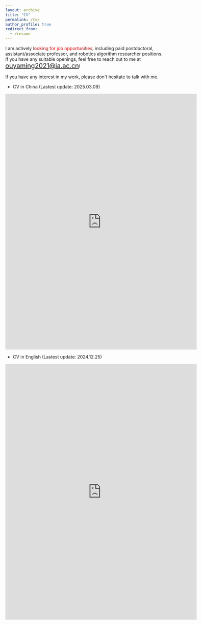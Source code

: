 ```yaml
---
layout: archive
title: "CV"
permalink: /cv/
author_profile: true
redirect_from:
  - /resume
---
```

I am actively <span style="color:red;">looking for job opportunities</span>, including paid postdoctoral, assistant/associate professor, and robotics algorithm researcher positions. If you have any suitable openings, feel free to reach out to me at <span style="color:blue; font-size:20px;">ouyaming2021@ia.ac.cn</span>!

If you have any interest in my work, please don't hesitate to talk with me.

- CV in China (Lastest update: 2025.03.09)
<embed src="https://ouyaming.github.io/files/CV_20250623_China.pdf" type="application/pdf" width="600px" height="800px" />

- CV in English (Lastest update: 2024.12.25)
<embed src="https://ouyaming.github.io/files/CV_KingO_20241225.pdf" type="application/pdf" width="600px" height="800px" />

